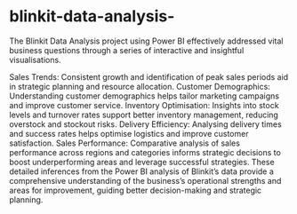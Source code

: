 # blinkit-data-analysis-
The Blinkit Data Analysis project using Power BI effectively addressed vital business questions through a series of interactive and insightful visualisations.

Sales Trends: Consistent growth and identification of peak sales periods aid in strategic planning and resource allocation.
Customer Demographics: Understanding customer demographics helps tailor marketing campaigns and improve customer service.
Inventory Optimisation: Insights into stock levels and turnover rates support better inventory management, reducing overstock and stockout risks.
Delivery Efficiency: Analysing delivery times and success rates helps optimise logistics and improve customer satisfaction.
Sales Performance: Comparative analysis of sales performance across regions and categories informs strategic decisions to boost underperforming areas and leverage successful strategies.
These detailed inferences from the Power BI analysis of Blinkit’s data provide a comprehensive understanding of the business’s operational strengths and areas for improvement, guiding better decision-making and strategic planning.

